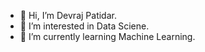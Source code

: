 - 👋 Hi, I’m Devraj Patidar.
- 👀 I’m interested in Data Sciene.
- 🌱 I’m currently learning Machine Learning.

